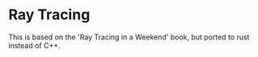# Ray Tracing
This is based on the 'Ray Tracing in a Weekend' book, but ported to rust instead of C++.
